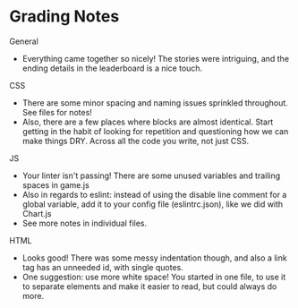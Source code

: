# Grading Notes

General
- Everything came together so nicely! The stories were intriguing, and the ending details in the leaderboard is a nice touch.

CSS
- There are some minor spacing and naming issues sprinkled throughout. See files for notes!
- Also, there are a few places where blocks are almost identical. Start getting in the habit of looking for repetition and questioning how we can make things DRY. Across all the code you write, not just CSS.

JS
- Your linter isn't passing! There are some unused variables and trailing spaces in game.js
- Also in regards to eslint: instead of using the disable line comment for a global variable, add it to your config file (eslintrc.json), like we did with Chart.js
- See more notes in individual files.

HTML
- Looks good! There was some messy indentation though, and also a link tag has an unneeded id, with single quotes.
- One suggestion: use more white space! You started in one file, to use it to separate elements and make it easier to read, but could always do more.